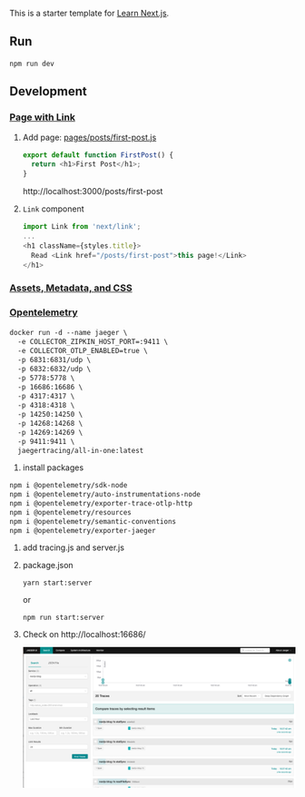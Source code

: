 This is a starter template for [Learn Next.js](https://nextjs.org/learn).

## Run

```
npm run dev
```

## Development

### [Page with Link](https://nextjs.org/learn/basics/navigate-between-pages)

1. Add page: [pages/posts/first-post.js](pages/posts/first-post.js)
    ```js
    export default function FirstPost() {
      return <h1>First Post</h1>;
    }
    ```

    http://localhost:3000/posts/first-post
1. `Link` component
    ```js
    import Link from 'next/link';
    ...
    <h1 className={styles.title}>
      Read <Link href="/posts/first-post">this page!</Link>
    </h1>
    ```

### [Assets, Metadata, and CSS](https://nextjs.org/learn/basics/assets-metadata-css)


### [Opentelemetry](https://signoz.io/blog/opentelemetry-nextjs/)

```
docker run -d --name jaeger \
  -e COLLECTOR_ZIPKIN_HOST_PORT=:9411 \
  -e COLLECTOR_OTLP_ENABLED=true \
  -p 6831:6831/udp \
  -p 6832:6832/udp \
  -p 5778:5778 \
  -p 16686:16686 \
  -p 4317:4317 \
  -p 4318:4318 \
  -p 14250:14250 \
  -p 14268:14268 \
  -p 14269:14269 \
  -p 9411:9411 \
  jaegertracing/all-in-one:latest
```
1. install packages
```
npm i @opentelemetry/sdk-node
npm i @opentelemetry/auto-instrumentations-node
npm i @opentelemetry/exporter-trace-otlp-http
npm i @opentelemetry/resources
npm i @opentelemetry/semantic-conventions
npm i @opentelemetry/exporter-jaeger
```
1. add tracing.js and server.js
1. package.json
    ```
    yarn start:server
    ```
    or

    ```
    npm run start:server
    ```
1. Check on http://localhost:16686/

    ![](docs/jaeger.png)

